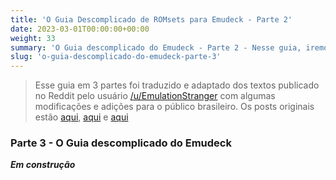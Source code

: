 ```yaml
---
title: 'O Guia Descomplicado de ROMsets para Emudeck - Parte 2'
date: 2023-03-01T00:00:00+00:00
weight: 33
summary: 'O Guia descomplicado do Emudeck - Parte 2 - Nesse guia, iremos falar sobre todos os detalhes sobre o uso do Emudeck no Steam Deck'
slug: 'o-guia-descomplicado-do-emudeck-parte-3'
---
```


> Esse guia em 3 partes foi traduzido e adaptado dos textos publicado no Reddit pelo usuário [/u/EmulationStranger](https://www.reddit.com/user/EmulationStranger/) com algumas modificações e adições para o público brasileiro. Os posts originais estão [aqui](https://www.reddit.com/user/EmulationStranger/comments/11kom88/idiots_guide_to_steam_rom_manager_for_emudeck/), [aqui](https://www.reddit.com/r/SteamDeckEmulation/comments/11kcrhf/idiots_guide_to_romsets_for_emudeck/) e [aqui](https://www.reddit.com/user/EmulationStranger/comments/11j09qc/idiots_guide_to_emudeck_where_to_find_bios_and/)


### Parte 3 - O Guia descomplicado do Emudeck
**_Em construção_**